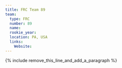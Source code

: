 ```yaml
---
title: FRC Team 89
team:
  type: FRC
  number: 89
  name:
  rookie_year:
  location: PA, USA
  links:
    Website:
---
```


{% include remove_this_line_and_add_a_paragraph %}